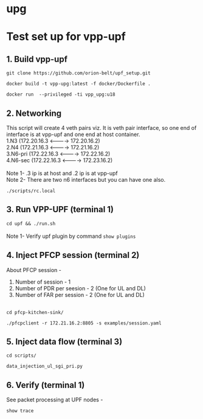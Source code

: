 # upg
# Test set up for vpp-upf
## 1. Build vpp-upf

```git clone https://github.com/orion-belt/upf_setup.git```

```docker build -t vpp-upg:latest -f docker/Dockerfile .```

```docker run  --privileged -ti vpp_upg:u18```<br>


## 2. Networking<br>
This script will create 4 veth pairs viz. It is veth pair interface, so one end of interface is at vpp-upf and one end at host container.<br>
1.N3 (172.20.16.3 <----> 172.20.16.2)<br>
2.N4 (172.21.16.3 <----> 172.21.16.2)<br>
3.N6-pri (172.22.16.3 <----> 172.22.16.2)<br>
4.N6-sec (172.22.16.3 <----> 172.23.16.2)<br><br>
Note 1- .3 ip is at host and .2 ip is at vpp-upf<br>
Note 2- There are two n6 interfaces but you can have one also. <br>

```./scripts/rc.local```

## 3. Run VPP-UPF (terminal 1)

```cd upf && ./run.sh```<br><br>
Note 1- Verify upf plugin by command ```show plugins``` 

## 4. Inject PFCP session (terminal 2)<br>
About PFCP session - <br>
1. Number of session - 1<br>
2. Number of PDR per seesion - 2 (One for UL and DL)<br>
3. Number of FAR per session - 2 (One for UL and DL)<br><br>

```cd pfcp-kitchen-sink/```

```./pfcpclient -r 172.21.16.2:8805 -s examples/session.yaml```

## 5. Inject data flow (terminal 3)

```cd scripts/```

```data_injection_ul_sgi_pri.py```


## 6. Verify (terminal 1)
See packet processing at UPF nodes -


```show trace```


